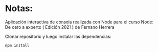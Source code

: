 # Notas:

Aplicación interactiva de consola realizada con Node para el curso Node: De cero a experto ( Edición 2021 ) de Fernano Herrera

Clonar repositorio y luego instalar las dependencias:

```
npm install
```
